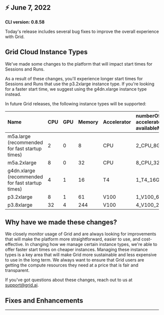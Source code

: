 ## :zap: June 7, 2022

**CLI version: 0.8.58** 

Today's release includes several bug fixes to improve the overall experience with Grid. 

## Grid Cloud Instance Types

We've made some changes to the platform that will impact start times for Sessions and Runs.

As a result of these changes, you'll experience longer start times for Sessions and Runs that use the p3.2xlarge instance type. If you're looking for a faster start time, we suggest using the g4dn.xlarge instance type instead.

In future Grid releases, the following instance types will be supported:

|	Name	|	CPU	|	GPU	|	Memory	|	Accelerator	|	numberOfAccelerators acceleratorType availableMemory 	|
|	:---	|	:---	|	:---	|	:---	|	:---	|	:---	|
|	m5a.large (recommended  for fast startup times)	|	2	|	0	|	8	|	CPU	|	2_CPU_8GB	|
|	m5a.2xlarge	|	8	|	0	|	32	|	CPU	|	8_CPU_32GB	|
|	g4dn.xlarge (recommended  for fast startup times)	|	4	|	1	|	16	|	T4	|	1_T4_16GB	|
|	p3.2xlarge	|	8	|	1	|	61	|	V100	|	1_V100_61GB	|
|	p3.8xlarge	|	32	|	4	|	244	|	V100	|	4_V100_244GB	|



## Why have we made these changes?

We closely monitor usage of Grid and are always looking for improvements that will make the platform more straightforward, easier to use, and cost-effective.
In changing how we manage certain instance types, we're able to offer faster start times on cheaper instances. Managing these instance types is a key area that will make Grid more sustainable and less expensive to use in the long term. We always want to ensure that Grid users are getting the compute resources they need at a price that is fair and transparent.

If you've got questions about these changes, reach out to us at support@grid.ai.

## Fixes and Enhancements


---

